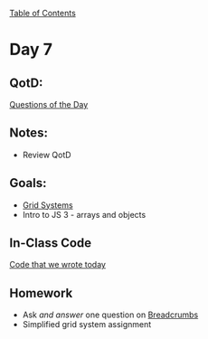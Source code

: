 [Table of Contents](/README.md)

# Day 7

## QotD:
[Questions of the Day]()

## Notes:
* Review QotD

## Goals:
* [Grid Systems](/units/grid-systems)
* Intro to JS 3 - arrays and objects

## In-Class Code
[Code that we wrote today](/notes/day-07/code)

## Homework
* Ask *and answer* one question on [Breadcrumbs](http://tiy.breadcrumbsqa.com/)
* Simplified grid system assignment
	
